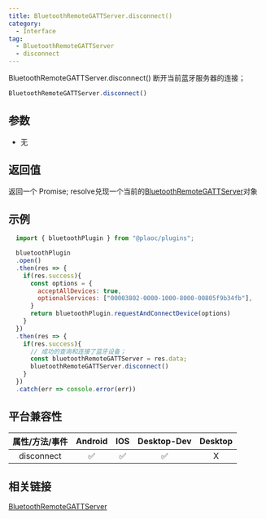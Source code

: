 ```yaml
---
title: BluetoothRemoteGATTServer.disconnect()
category:
  - Interface
tag:
  - BluetoothRemoteGATTServer
  - disconnect 
---
```


BluetoothRemoteGATTServer.disconnect() 断开当前蓝牙服务器的连接；

```js
BluetoothRemoteGATTServer.disconnect()
```

## 参数

  - 无

## 返回值

  返回一个 Promise; resolve兑现一个当前的[BluetoothRemoteGATTServer](./index.md)对象

## 示例
```js
  import { bluetoothPlugin } from "@plaoc/plugins";

  bluetoothPlugin
  .open()
  .then(res => {
    if(res.success){
      const options = {
        acceptAllDevices: true,
        optionalServices: ["00003802-0000-1000-8000-00805f9b34fb"],
      }
      return bluetoothPlugin.requestAndConnectDevice(options)
    }
  })
  .then(res => {
    if(res.success){
      // 成功的查询和连接了蓝牙设备；
      const bluetoothRemoteGATTServer = res.data;
      bluetoothRemoteGATTServer.disconnect()
    }
  })
  .catch(err => console.error(err))
```

## 平台兼容性

| 属性/方法/事件 | Android | IOS | Desktop-Dev | Desktop |
|:------------:|:-------:|:---:|:-----------:|:-------:|
| disconnect   | ✅       | ✅  | ✅          | X       |

## 相关链接
[BluetoothRemoteGATTServer](./index.md)


